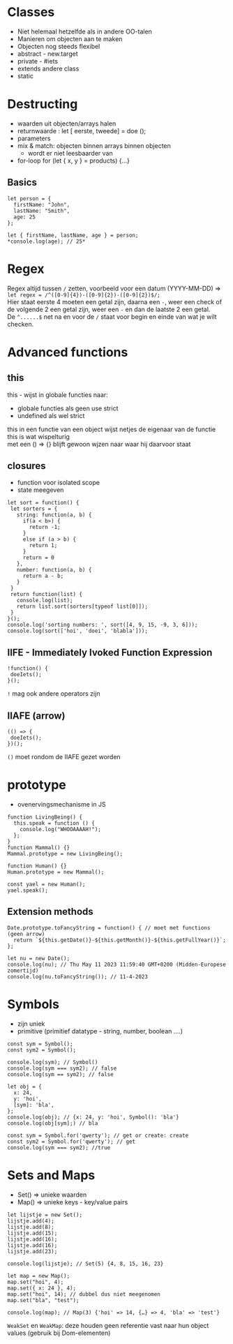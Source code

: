 # Classes
- Niet helemaal hetzelfde als in andere OO-talen
- Manieren om objecten aan te maken
- Objecten nog steeds flexibel
- abstract - new.target
- private - #iets
- extends andere class
- static<br/>

# Destructing
- waarden uit objecten/arrays halen
- returnwaarde : let [ eerste, tweede] = doe ();
- parameters
- mix & match: objecten binnen arrays binnen objecten
    - wordt er niet leesbaarder van
- for-loop for (let { x, y } = products) {...}


## Basics
```
let person = {
  firstName: "John",
  lastName: "Smith",
  age: 25
};

let { firstName, lastName, age } = person;
*console.log(age); // 25*
```

# Regex

Regex altijd tussen `/` zetten, voorbeeld voor een datum (YYYY-MM-DD) => `let regex = /^([0-9]{4})-([0-9]{2})-([0-9]{2})$/;`<br/>
Hier staat eerste 4 moeten een getal zijn, daarna een `-`, weer een check of de volgende 2 een getal zijn, weer een `-` en dan de laatste 2 een getal.<br/>
De `^......$` net na en voor de `/` staat voor begin en einde van wat je wilt checken.

# Advanced functions

## this
this - wijst in globale functies naar:<br/>
- globale functies als geen use strict
- undefined als wel strict <br/>

this in een functie van een object wijst netjes de eigenaar van de functie<br/>
this is wat wispelturig<br/>
met een () => {} blijft gewoon wjzen naar waar hij daarvoor staat

## closures
 - function voor isolated scope
 - state meegeven

 ```
 let sort = function() {
  let sorters = {
    string: function(a, b) {
      if(a < b>) {
        return -1;
      }
      else if (a > b) {
        return 1;
      }
      return = 0
    },
    number: function(a, b) {
      return a - b;
    }
  }
  return function(list) {
    console.log(list);
    return list.sort(sorters[typeof list[0]]);
  }
 }();
 console.log('sorting numbers: ', sort([4, 9, 15, -9, 3, 6]));
 console.log(sort(['hoi', 'doei', 'blabla']));
 ```

## IIFE - Immediately Ivoked Function Expression
 ```
 !function() {
  doeIets();
 }();
 ```
 `!` mag ook andere operators zijn<br/>

 ## IIAFE (arrow) <br/>
 ```
(() => {
  doeIets();
})();
 ```
 `()` moet rondom de IIAFE gezet worden<br/>

# prototype
 - ovenervingsmechanisme in JS<br/>
```
function LivingBeing() {
  this.speak = function () {
    console.log("WHOOAAAAH!");
  };
}
function Mammal() {}
Mammal.prototype = new LivingBeing();

function Human() {}
Human.prototype = new Mammal();

const yael = new Human();
yael.speak();
```

## Extension methods
```
Date.prototype.toFancyString = function() { // moet met functions (geen arrow)
  return `${this.getDate()}-${this.getMonth()}-${this.getFullYear()}`;
};

let nu = new Date();
console.log(nu); // Thu May 11 2023 11:59:40 GMT+0200 (Midden-Europese zomertijd)
console.log(nu.toFancyString()); // 11-4-2023
```

# Symbols
- zijn uniek<br/>
- primitive (primitief datatype - string, number, boolean ....)<br/>
```
const sym = Symbol();
const sym2 = Symbol();

console.log(sym); // Symbol()
console.log(sym === sym2); // false
console.log(sym == sym2); // false

let obj = {
  x: 24,
  y: 'hoi',
  [sym]: 'bla',
};
console.log(obj); // {x: 24, y: 'hoi', Symbol(): 'bla'}
console.log(obj[sym];) // bla
```
```
const sym = Symbol.for('qwerty'); // get or create: create
const sym2 = Symbol.for('qwerty'); // get
console.log(sym === sym2); //true
```

# Sets and Maps
- Set() => unieke waarden<br/>
- Map() => unieke keys - key/value pairs<br/>
```
let lijstje = new Set();
lijstje.add(4);
lijstje.add(8);
lijstje.add(15);
lijstje.add(16);
lijstje.add(16);
lijstje.add(23);

console.log(lijstje); // Set(5) {4, 8, 15, 16, 23}

let map = new Map();
map.set("hoi", 4);
map.set({ x: 24 }, 4);
map.set("hoi", 14); // dubbel dus niet meegenomen
map.set("bla", "test");

console.log(map); // Map(3) {'hoi' => 14, {…} => 4, 'bla' => 'test'}
```
`WeakSet` en `WeakMap`: deze houden geen referentie vast naar hun object values (gebruik bij Dom-elementen)<br/>